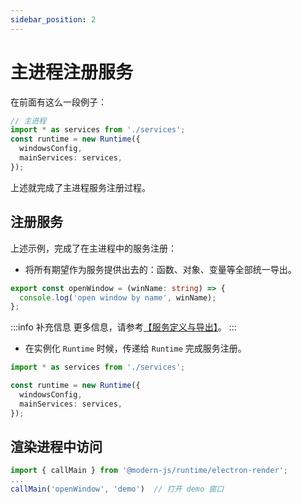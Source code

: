 ```yaml
---
sidebar_position: 2
---
```


# 主进程注册服务
在前面有这么一段例子：

```typescript title="electron/main.ts"
// 主进程
import * as services from './services';
const runtime = new Runtime({
  windowsConfig,
  mainServices: services,
});
```
上述就完成了主进程服务注册过程。

## 注册服务

上述示例，完成了在主进程中的服务注册：
- 将所有期望作为服务提供出去的：函数、对象、变量等全部统一导出。

```typescript title='services/index.ts'
export const openWindow = (winName: string) => {
  console.log('open window by name', winName);
};
```

:::info 补充信息
更多信息，请参考[【服务定义与导出】](/docs/guides/features/electron/ipc/regist-services/index)。
:::

- 在实例化 `Runtime` 时候，传递给 `Runtime` 完成服务注册。

```typescript title='electron/main.ts'
import * as services from './services';

const runtime = new Runtime({
  windowsConfig,
  mainServices: services,
});
```

## 渲染进程中访问

```typescript title="xx/xx.tsx（渲染进程）"
import { callMain } from '@modern-js/runtime/electron-render';
...
callMain('openWindow', 'demo')  // 打开 demo 窗口
```

